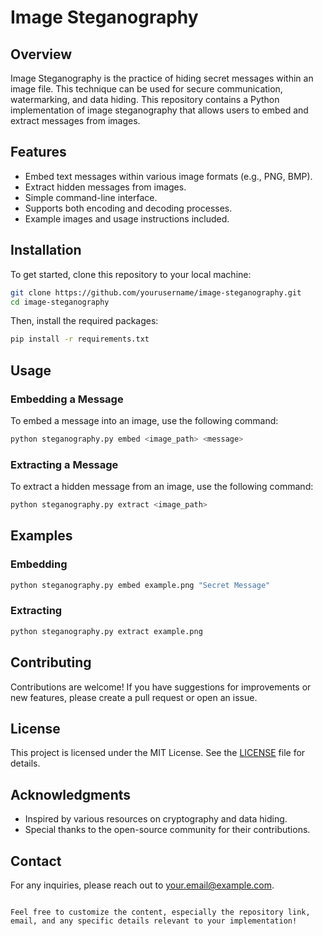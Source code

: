# Image Steganography

## Overview

Image Steganography is the practice of hiding secret messages within an image file. This technique can be used for secure communication, watermarking, and data hiding. This repository contains a Python implementation of image steganography that allows users to embed and extract messages from images.

## Features 

- Embed text messages within various image formats (e.g., PNG, BMP).
- Extract hidden messages from images.
- Simple command-line interface.
- Supports both encoding and decoding processes.
- Example images and usage instructions included.

## Installation

To get started, clone this repository to your local machine:

```bash
git clone https://github.com/yourusername/image-steganography.git
cd image-steganography
```

Then, install the required packages:

```bash
pip install -r requirements.txt
```

## Usage

### Embedding a Message

To embed a message into an image, use the following command:

```bash
python steganography.py embed <image_path> <message>
```

### Extracting a Message

To extract a hidden message from an image, use the following command:

```bash
python steganography.py extract <image_path>
```

## Examples

### Embedding

```bash
python steganography.py embed example.png "Secret Message"
```

### Extracting

```bash
python steganography.py extract example.png
```

## Contributing

Contributions are welcome! If you have suggestions for improvements or new features, please create a pull request or open an issue.

## License

This project is licensed under the MIT License. See the [LICENSE](LICENSE) file for details.

## Acknowledgments

- Inspired by various resources on cryptography and data hiding.
- Special thanks to the open-source community for their contributions.

## Contact

For any inquiries, please reach out to [your.email@example.com](mailto:your.email@example.com).
```

Feel free to customize the content, especially the repository link, email, and any specific details relevant to your implementation!
